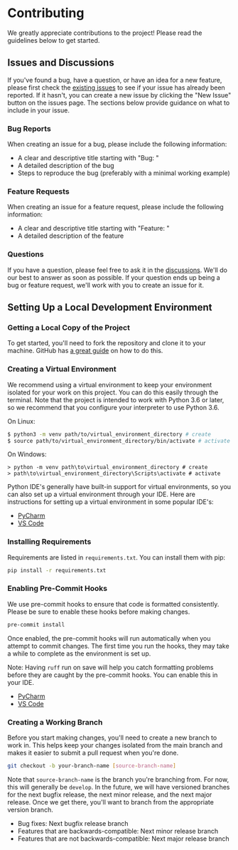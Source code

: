 # Contributing

We greatly appreciate contributions to the project! Please read the guidelines
below to get started.

## Issues and Discussions

If you've found a bug, have a question, or have an idea for a new feature,
please first check the [existing issues](https://github.com/jcayers20/mkdocs-autoapi/issues)
to see if your issue has already been reported. If it hasn't, you can create a
new issue by clicking the "New Issue" button on the issues page. The sections
below provide guidance on what to include in your issue.

### Bug Reports

When creating an issue for a bug, please include the following information:
* A clear and descriptive title starting with "Bug: "
* A detailed description of the bug
* Steps to reproduce the bug (preferably with a minimal working example)

### Feature Requests

When creating an issue for a feature request, please include the following
information:
* A clear and descriptive title starting with "Feature: "
* A detailed description of the feature

### Questions

If you have a question, please feel free to ask it in the [discussions](https://github.com/jcayers20/mkdocs-autoapi/discussions).
We'll do our best to answer as soon as possible. If your question ends up being
a bug or feature request, we'll work with you to create an issue for it.

## Setting Up a Local Development Environment

### Getting a Local Copy of the Project

To get started, you'll need to fork the repository and clone it to your machine.
GitHub has [a great guide](https://docs.github.com/en/pull-requests/collaborating-with-pull-requests/working-with-forks/fork-a-repo?tool=webui)
on how to do this.

### Creating a Virtual Environment

We recommend using a virtual environment to keep your environment isolated for
your work on this project. You can do this easily through the terminal. Note
that the project is intended to work with Python 3.6 or later, so we recommend
that you configure your interpreter to use Python 3.6.

On Linux:
```bash
$ python3 -m venv path/to/virtual_environment_directory # create
$ source path/to/virtual_environment_directory/bin/activate # activate
```

On Windows:
```shell
> python -m venv path\to\virtual_environment_directory # create
> path\to\virtual_environment_directory\Scripts\activate # activate
```

Python IDE's generally have built-in support for virtual environments, so you
can also set up a virtual environment through your IDE. Here are instructions
for setting up a virtual environment in some popular IDE's:
* [PyCharm](https://www.jetbrains.com/help/pycharm/creating-virtual-environment.html)
* [VS Code](https://code.visualstudio.com/docs/python/environments)

### Installing Requirements

Requirements are listed in `requirements.txt`. You can install them with pip:

```bash
pip install -r requirements.txt
```

### Enabling Pre-Commit Hooks

We use pre-commit hooks to ensure that code is formatted consistently. Please be
sure to enable these hooks before making changes.

```bash
pre-commit install
```

Once enabled, the pre-commit hooks will run automatically when you attempt to
commit changes. The first time you run the hooks, they may take a while to
complete as the environment is set up.

Note: Having `ruff` run on save will help you catch formatting problems before
they are caught by the pre-commit hooks. You can enable this in your IDE.

* [PyCharm](https://plugins.jetbrains.com/plugin/20574-ruff)
* [VS Code](https://marketplace.visualstudio.com/items?itemName=charliermarsh.ruff)

### Creating a Working Branch

Before you start making changes, you'll need to create a new branch to work in.
This helps keep your changes isolated from the main branch and makes it easier
to submit a pull request when you're done.

```bash
git checkout -b your-branch-name [source-branch-name]
```

Note that `source-branch-name` is the branch you're branching from. For now,
this will generally be `develop`. In the future, we will have versioned branches
for the next bugfix release, the next minor release, and the next major release.
Once we get there, you'll want to branch from the appropriate version branch.
* Bug fixes: Next bugfix release branch
* Features that are backwards-compatible: Next minor release branch
* Features that are not backwards-compatible: Next major release branch
